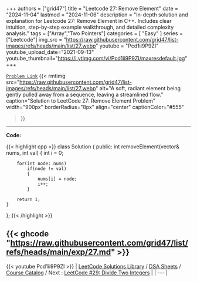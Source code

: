 
+++
authors = ["grid47"]
title = "Leetcode 27: Remove Element"
date = "2024-11-04"
lastmod = "2024-11-06"
description = "In-depth solution and explanation for Leetcode 27: Remove Element in C++. Includes clear intuition, step-by-step example walkthrough, and detailed complexity analysis."
tags = ["Array","Two Pointers"]
categories = [
    "Easy"
]
series = ["Leetcode"]
img_src = "https://raw.githubusercontent.com/grid47/list-images/refs/heads/main/list/27.webp"
youtube = "Pcd1ii9P9ZI"
youtube_upload_date="2021-09-13"
youtube_thumbnail="https://i.ytimg.com/vi/Pcd1ii9P9ZI/maxresdefault.jpg"
+++



[`Problem Link`](https://leetcode.com/problems/remove-element/description/)
{{< rmtimg 
    src="https://raw.githubusercontent.com/grid47/list-images/refs/heads/main/list/27.webp" 
    alt="A soft, radiant element being gently pulled away from a sequence, leaving a streamlined flow."
    caption="Solution to LeetCode 27: Remove Element Problem"
    width="900px"
    borderRadius="8px"
    align="center" 
    captionColor="#555"
>}}
---
**Code:**

{{< highlight cpp >}}
class Solution {
public:
    int removeElement(vector<int>& nums, int val) {
        int i = 0;
        
        for(int node: nums)
            if(node != val)
            {
                nums[i] = node;
                i++;
            }
        
        return i;
    }
};
{{< /highlight >}}

{{< ghcode "https://raw.githubusercontent.com/grid47/list/refs/heads/main/exp/27.md" >}}
---
{{< youtube Pcd1ii9P9ZI >}}
| [LeetCode Solutions Library](https://grid47.xyz/leetcode/) / [DSA Sheets](https://grid47.xyz/sheets/) / [Course Catalog](https://grid47.xyz/courses/) / Next : [LeetCode #29: Divide Two Integers](https://grid47.xyz/leetcode/solution-29-divide-two-integers/) |
| --- |
